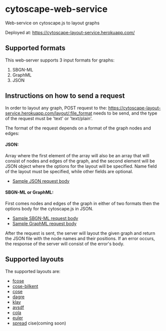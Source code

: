 cytoscape-web-service
================================================================================

Web-service on cytoscape.js to layout graphs

Deployed at:
https://cytoscape-layout-service.herokuapp.com/

## Supported formats
This web-server supports 3 input formats for graphs:
1. SBGN-ML
2. GraphML
3. JSON

## Instructions on how to send a request
In order to layout any graph, POST request to the: https://cytoscape-layout-service.herokuapp.com/layout/:file_format needs to be send, and the type of the request must be 'text' or 'text/plain'.

The format of the request depends on a format of the graph nodes and edges:
#### JSON:
Array where the first element of the array will also be an array that will consist of nodes and edges of the graph, and the second element will be JSON object where the options for the layout will be specified. Name field of the layout must be specified, while other fields are optional.

- [Sample JSON request body](https://github.com/iVis-at-Bilkent/cytoscape-web-service/blob/master/demo/sbgnml-body)

#### SBGN-ML or GraphML:
First comes nodes and edges of the graph in either of two formats then the options body for the cytoscape.js in JSON.
- [Sample SBGN-ML request body](https://github.com/iVis-at-Bilkent/cytoscape-web-service/blob/master/demo/sbgnml-body)
- [Sample GraphML request body](https://github.com/iVis-at-Bilkent/cytoscape-web-service/blob/master/demo/graphml-body)


After the request is sent, the server will layout the given graph and return the JSON file with the node names and their positions.
If an error occurs, the response of the server will consist of the error's body.

## Supported layouts
The supported layouts are:
- [fcose](https://github.com/iVis-at-Bilkent/cytoscape.js-fcose)
- [cose-bilkent](https://github.com/cytoscape/cytoscape.js-cose-bilkent)
- [cose](https://github.com/iVis-at-Bilkent/cytoscape.js-cose)
- [dagre](https://github.com/cytoscape/cytoscape.js-dagre)
- [klay](https://github.com/cytoscape/cytoscape.js-klay)
- [avsdf](https://github.com/iVis-at-Bilkent/cytoscape.js-avsdf)
- [cola](https://github.com/cytoscape/cytoscape.js-cola)
- [euler](https://github.com/cytoscape/cytoscape.js-euler)
- [spread](https://github.com/cytoscape/cytoscape.js-spread)
  cise(coming soon)
 

